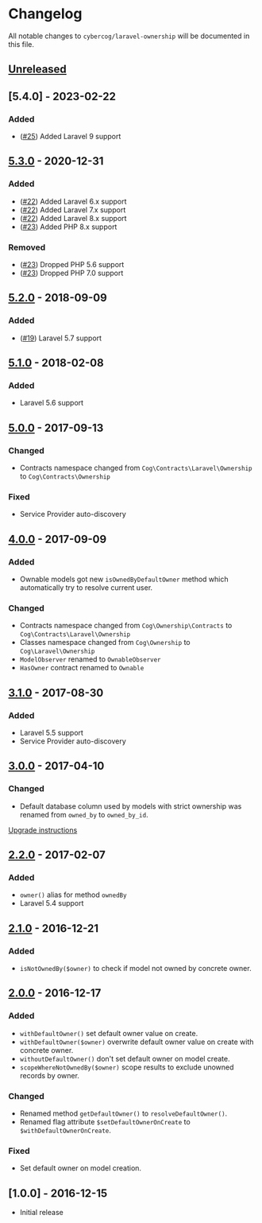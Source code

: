 # Changelog

All notable changes to `cybercog/laravel-ownership` will be documented in this file.

## [Unreleased]

## [5.4.0] - 2023-02-22

### Added

- ([#25]) Added Laravel 9 support

## [5.3.0] - 2020-12-31

### Added

- ([#22]) Added Laravel 6.x support
- ([#22]) Added Laravel 7.x support
- ([#22]) Added Laravel 8.x support
- ([#23]) Added PHP 8.x support

### Removed

- ([#23]) Dropped PHP 5.6 support
- ([#23]) Dropped PHP 7.0 support

## [5.2.0] - 2018-09-09

### Added

- ([#19]) Laravel 5.7 support

## [5.1.0] - 2018-02-08

### Added

- Laravel 5.6 support

## [5.0.0] - 2017-09-13

### Changed

- Contracts namespace changed from `Cog\Contracts\Laravel\Ownership` to `Cog\Contracts\Ownership`

### Fixed

- Service Provider auto-discovery

## [4.0.0] - 2017-09-09

### Added

- Ownable models got new `isOwnedByDefaultOwner` method which automatically try to resolve current user.

### Changed

- Contracts namespace changed from `Cog\Ownership\Contracts` to `Cog\Contracts\Laravel\Ownership`
- Classes namespace changed from `Cog\Ownership` to `Cog\Laravel\Ownership`
- `ModelObserver` renamed to `OwnableObserver`
- `HasOwner` contract renamed to `Ownable`

## [3.1.0] - 2017-08-30

### Added

- Laravel 5.5 support
- Service Provider auto-discovery

## [3.0.0] - 2017-04-10

### Changed

- Default database column used by models with strict ownership was renamed from `owned_by` to `owned_by_id`.

[Upgrade instructions]

## [2.2.0] - 2017-02-07

### Added

- `owner()` alias for method `ownedBy`
- Laravel 5.4 support

## [2.1.0] - 2016-12-21

### Added

- `isNotOwnedBy($owner)` to check if model not owned by concrete owner.

## [2.0.0] - 2016-12-17

### Added

- `withDefaultOwner()` set default owner value on create.
- `withDefaultOwner($owner)` overwrite default owner value on create with concrete owner.
- `withoutDefaultOwner()` don't set default owner on model create.
- `scopeWhereNotOwnedBy($owner)` scope results to exclude unowned records by owner.

### Changed

- Renamed method `getDefaultOwner()` to `resolveDefaultOwner()`.
- Renamed flag attribute `$setDefaultOwnerOnCreate` to `$withDefaultOwnerOnCreate`.

### Fixed

- Set default owner on model creation.

## [1.0.0] - 2016-12-15

- Initial release

[Unreleased]: https://github.com/cybercog/laravel-ownership/compare/5.3.0...master
[5.3.0]: https://github.com/cybercog/laravel-ownership/compare/5.2.0...5.3.0
[5.2.0]: https://github.com/cybercog/laravel-ownership/compare/5.1.0...5.2.0
[5.1.0]: https://github.com/cybercog/laravel-ownership/compare/5.0.0...5.1.0
[5.0.0]: https://github.com/cybercog/laravel-ownership/compare/4.0.0...5.0.0
[4.0.0]: https://github.com/cybercog/laravel-ownership/compare/3.1.0...4.0.0
[3.1.0]: https://github.com/cybercog/laravel-ownership/compare/3.0.0...3.1.0
[3.0.0]: https://github.com/cybercog/laravel-ownership/compare/2.2.0...3.0.0
[2.2.0]: https://github.com/cybercog/laravel-ownership/compare/2.1.0...2.2.0
[2.1.0]: https://github.com/cybercog/laravel-ownership/compare/2.0.0...2.1.0
[2.0.0]: https://github.com/cybercog/laravel-ownership/compare/1.0.0...2.0.0
[Upgrade instructions]: UPGRADING.md

[#25]: https://github.com/cybercog/laravel-ownership/pull/25
[#23]: https://github.com/cybercog/laravel-ownership/pull/23
[#22]: https://github.com/cybercog/laravel-ownership/pull/22
[#19]: https://github.com/cybercog/laravel-ownership/pull/19
